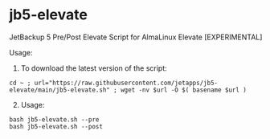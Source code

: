 # jb5-elevate
JetBackup 5 Pre/Post Elevate Script for AlmaLinux Elevate [EXPERIMENTAL]

Usage:

1. To download the latest version of the script:
```
cd ~ ; url="https://raw.githubusercontent.com/jetapps/jb5-elevate/main/jb5-elevate.sh" ; wget -nv $url -O $( basename $url )
```

2. Usage:
```
bash jb5-elevate.sh --pre
bash jb5-elevate.sh --post
```
